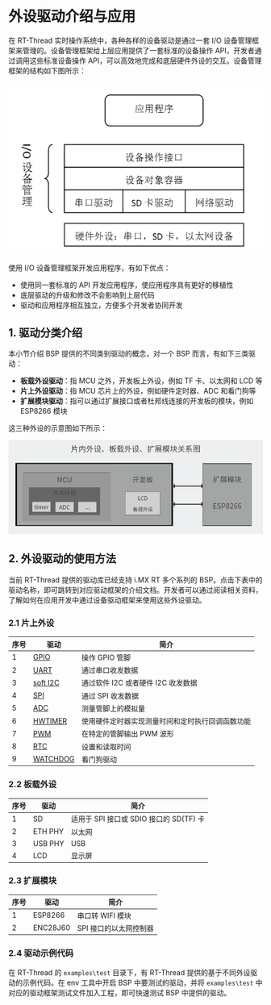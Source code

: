 #  外设驱动介绍与应用

在 RT-Thread 实时操作系统中，各种各样的设备驱动是通过一套  I/O 设备管理框架来管理的。设备管理框架给上层应用提供了一套标准的设备操作 API，开发者通过调用这些标准设备操作 API，可以高效地完成和底层硬件外设的交互。设备管理框架的结构如下图所示：

![rt_device](figures/rt_device.png)

使用 I/O 设备管理框架开发应用程序，有如下优点：

- 使用同一套标准的 API 开发应用程序，使应用程序具有更好的移植性
- 底层驱动的升级和修改不会影响到上层代码
- 驱动和应用程序相互独立，方便多个开发者协同开发

## 1. 驱动分类介绍

本小节介绍 BSP 提供的不同类别驱动的概念，对一个 BSP 而言，有如下三类驱动：

- **板载外设驱动**：指 MCU 之外，开发板上外设，例如 TF 卡、以太网和 LCD 等
- **片上外设驱动**：指 MCU 芯片上的外设，例如硬件定时器、ADC 和看门狗等
- **扩展模块驱动**：指可以通过扩展接口或者杜邦线连接的开发板的模块，例如 ESP8266 模块

这三种外设的示意图如下所示：

![Peripheral](figures/Peripheral.png)

## 2. 外设驱动的使用方法

当前 RT-Thread 提供的驱动库已经支持 i.MX RT 多个系列的 BSP。点击下表中的驱动名称，即可跳转到对应驱动框架的介绍文档。开发者可以通过阅读相关资料，了解如何在应用开发中通过设备驱动框架来使用这些外设驱动。

### 2.1 片上外设

| 序号 | 驱动                                                         | 简介                                             |
| ---- | ------------------------------------------------------------ | ------------------------------------------------ |
| 1    | [GPIO](https://www.rt-thread.org/document/site/#/rt-thread-version/rt-thread-standard/programming-manual/device/pin/pin) | 操作 GPIO 管脚                                   |
| 2    | [UART](https://www.rt-thread.org/document/site/#/rt-thread-version/rt-thread-standard/programming-manual/device/uart/uart_v1/uart) | 通过串口收发数据                                 |
| 3    | [soft I2C](https://www.rt-thread.org/document/site/#/rt-thread-version/rt-thread-standard/programming-manual/device/i2c/i2c) | 通过软件 I2C 或者硬件 I2C 收发数据                            |
| 4    | [SPI](https://www.rt-thread.org/document/site/#/rt-thread-version/rt-thread-standard/programming-manual/device/spi/spi) | 通过 SPI 收发数据                                |
| 5    | [ADC](https://www.rt-thread.org/document/site/#/rt-thread-version/rt-thread-standard/programming-manual/device/adc/adc) | 测量管脚上的模拟量                               |
| 6    | [HWTIMER](https://www.rt-thread.org/document/site/#/rt-thread-version/rt-thread-standard/programming-manual/device/hwtimer/hwtimer) | 使用硬件定时器实现测量时间和定时执行回调函数功能 |
| 7    | [PWM](https://www.rt-thread.org/document/site/#/rt-thread-version/rt-thread-standard/programming-manual/device/pwm/pwm) | 在特定的管脚输出 PWM 波形                        |
| 8    | [RTC](https://www.rt-thread.org/document/site/#/rt-thread-version/rt-thread-standard/programming-manual/device/rtc/rtc) | 设置和读取时间                                   |
| 9   | [WATCHDOG](https://www.rt-thread.org/document/site/#/rt-thread-version/rt-thread-standard/programming-manual/device/watchdog/watchdog) | 看门狗驱动                                       |

### 2.2 板载外设

| 序号 | 驱动    | 简介                                    |
| ---- | ------- | --------------------------------------- |
| 1    | SD      | 适用于 SPI 接口或 SDIO 接口的 SD(TF) 卡 |
| 2    | ETH PHY | 以太网                                  |
| 3    | USB PHY | USB                                     |
| 4    | LCD     | 显示屏                                  |

### 2.3 扩展模块

| 序号 | 驱动     | 简介                   |
| ---- | -------- | ---------------------- |
| 1    | ESP8266  | 串口转 WIFI 模块       |
| 2    | ENC28J60 | SPI 接口的以太网控制器 |

### 2.4 驱动示例代码

在 RT-Thread 的 `examples\test` 目录下，有 RT-Thread 提供的基于不同外设驱动的示例代码。在 env 工具中开启 BSP 中要测试的驱动，并将 `examples\test` 中对应的驱动框架测试文件加入工程，即可快速测试 BSP 中提供的驱动。